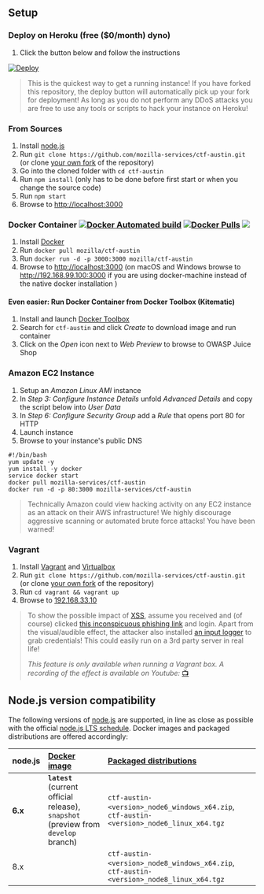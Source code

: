 
## Setup

### Deploy on Heroku (free ($0/month) dyno)

1. Click the button below and follow the instructions

[![Deploy](https://www.herokucdn.com/deploy/button.svg)](https://heroku.com/deploy)

> This is the quickest way to get a running instance! If
> you have forked this repository, the deploy button will automatically
> pick up your fork for deployment! As long as you do not perform any
> DDoS attacks you are free to use any tools or scripts to hack your
> instance on Heroku!

### From Sources

1. Install [node.js](#nodejs-version-compatibility)
2. Run `git clone https://github.com/mozilla-services/ctf-austin.git` (or
   clone [your own fork](https://github.com/mozilla-services/ctf-austin/fork)
   of the repository)
3. Go into the cloned folder with `cd ctf-austin`
4. Run `npm install` (only has to be done before first start or when you
   change the source code)
5. Run `npm start`
6. Browse to <http://localhost:3000>

### Docker Container [![Docker Automated build](https://img.shields.io/docker/automated/mozilla/ctf-austin.svg)](https://registry.hub.docker.com/u/mozilla/ctf-austin/) [![Docker Pulls](https://img.shields.io/docker/pulls/mozilla/ctf-austin.svg)](https://registry.hub.docker.com/u/mozilla/ctf-austin/) [![](https://images.microbadger.com/badges/image/mozilla/ctf-austin.svg)](https://microbadger.com/images/mozilla/ctf-austin "Get your own image badge on microbadger.com")

1. Install [Docker](https://www.docker.com)
2. Run `docker pull mozilla/ctf-austin`
3. Run `docker run -d -p 3000:3000 mozilla/ctf-austin`
4. Browse to <http://localhost:3000> (on macOS and Windows browse to
   <http://192.168.99.100:3000> if you are using docker-machine instead
   of the native docker installation )

#### Even easier: Run Docker Container from Docker Toolbox (Kitematic)

1. Install and launch
   [Docker Toolbox](https://www.docker.com/docker-toolbox)
2. Search for `ctf-austin` and click _Create_ to download image and run
   container
3. Click on the _Open_ icon next to _Web Preview_ to browse to OWASP
   Juice Shop

### Amazon EC2 Instance

1. Setup an _Amazon Linux AMI_ instance
2. In _Step 3: Configure Instance Details_ unfold _Advanced Details_ and
   copy the script below into _User Data_
3. In _Step 6: Configure Security Group_ add a _Rule_ that opens port 80
   for HTTP
4. Launch instance
5. Browse to your instance's public DNS

```
#!/bin/bash
yum update -y
yum install -y docker
service docker start
docker pull mozilla-services/ctf-austin
docker run -d -p 80:3000 mozilla-services/ctf-austin
```

> Technically Amazon could view hacking activity on any EC2 instance as
> an attack on their AWS infrastructure! We highly discourage aggressive
> scanning or automated brute force attacks! You have been warned!

### Vagrant

1. Install [Vagrant](https://www.vagrantup.com/downloads.html) and
   [Virtualbox](https://www.virtualbox.org/wiki/Downloads)
2. Run `git clone https://github.com/mozilla-services/ctf-austin.git` (or
   clone [your own fork](https://github.com/mozilla-services/ctf-austin/fork)
   of the repository)
3. Run `cd vagrant && vagrant up`
4. Browse to [192.168.33.10](http://192.168.33.10)

> To show the possible impact of
> [XSS](https://www.owasp.org/index.php/Cross-site_Scripting_(XSS)),
> assume you received and (of course) clicked
> [this inconspicuous phishing link](http://192.168.33.10/#/search?q=%3Cscript%3Evar%20js%20%3Ddocument.createElement%28%22script%22%29;js.type%20%3D%20%22text%2Fjavascript%22;js.src%3D%22http:%2F%2F192.168.33.10%2Fshake.js%22;document.body.appendChild%28js%29;varhash%3Dwindow.location.hash;window.location.hash%3Dhash.substr%280,8%29;%3C%2Fscript%3Eapple)
> and login. Apart from the visual/audible effect, the attacker also
> installed [an input logger](http://192.168.33.10/logger.php) to grab
> credentials! This could easily run on a 3rd party server in real life!
>
> _This feature is only available when running a Vagrant box. A
> recording of the effect is available on Youtube:_
> [:tv:](https://www.youtube.com/watch?v=L7ZEMWRm7LA)

## Node.js version compatibility

The following versions of
[node.js](http://nodejs.org) are supported, in line as close as possible with the
official [node.js LTS schedule](https://github.com/nodejs/LTS). Docker
images and packaged distributions are offered accordingly:

| node.js | [Docker image](https://registry.hub.docker.com/u/mozilla-services/ctf-austin)             | [Packaged distributions](https://github.com/mozilla-services/ctf-austin/releases/latest)       |
|:--------|:------------------------------------------------------------------------------------|:-----------------------------------------------------------------------------------------|
| __6.x__ | __`latest`__ (current official release), `snapshot` (preview from `develop` branch) | `ctf-austin-<version>_node6_windows_x64.zip`, `ctf-austin-<version>_node6_linux_x64.tgz` |
| 8.x     |                                                                                     | `ctf-austin-<version>_node8_windows_x64.zip`, `ctf-austin-<version>_node8_linux_x64.tgz` |
